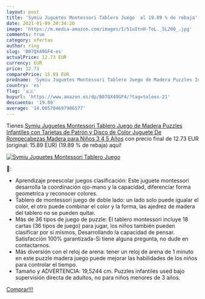 ```yaml
---
layout: post
title: 'Symiu Juguetes Montessori Tablero Juego  al 19.89 % de rebaja'
date: 2021-01-09 20:34:20
image: 'https://m.media-amazon.com/images/I/51uItnH-ToL._SL200_.jpg'
comments: true
category: ofertas
author: ring
slug: 'B07QX49GF4-es'
actualPrice: 12.73 EUR
currency: EUR
price: 12.73
comparePrice: 15.89 EUR
prodname: 'Symiu Juguetes Montessori Tablero Juego de Madera Puzzles Infantiles con Tarjetas de Patrón y Disco de Color Juguete De Rompecabezas Madera para Niños 3 4 5 Años'
country: 'es'
flag: '🇪🇸'
buyurl: 'https://www.amazon.es/dp/B07QX49GF4/?tag=tolees-21'
descuento: '19.89'
average: '14.005704697986577'
---
```


Tienes [Symiu Juguetes Montessori Tablero Juego de Madera Puzzles Infantiles con Tarjetas de Patrón y Disco de Color Juguete De Rompecabezas Madera para Niños 3 4 5 Años](https://www.amazon.es/dp/B07QX49GF4/?tag=tolees-21) con precio final de  12.73 EUR (original: 15.89 EUR) (19.89 %  de rebaja) aqui!

[![Symiu Juguetes Montessori Tablero Juego ](https://m.media-amazon.com/images/I/51uItnH-ToL._SL200_.jpg)](https://www.amazon.es/dp/B07QX49GF4/?tag=tolees-21)

🔎:

- Aprendizaje preescolar juegos clasificación: Este juguete montessori desarrolla la coordinación ojo-mano y la capacidad, diferenciar forma geometrica y reconocer colores.
- Tablero de montessori juego de doble lado: un lado solo puede igualar el color, el otro puede combinar el color y la forma, las ajedrez de madera del tablero no se pueden quitar.
- Más de 36 tipos de juego de puzzle: El tablero montessori incluye 18 cartas (36 tipos de juego) para jugar, los niños también pueden clasificar por sí mismos, Desarrollando la capacidad de pensar. Satisfacción 100% garantizada-Si tiene alguna pregunta, no dude en contactarnos.
- Más diversión con el reloj de arena: tener un reloj de arena de 1 minuto en este puzzle madera juego puede mejorar las habilidades de los niños para controlar el tiempo.
- Tamaño y ADVERTENCIA: 19,5*24*4 cm. Puzzles infantiles used bajo supervisión directa de adultos, no para niños menores de 3 años.

[Comprar!!!](https://www.amazon.es/dp/B07QX49GF4/?tag=tolees-21)
